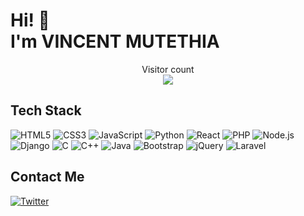 <!DOCTYPE html>
<html>

<head>
  <title>Vincent Mutethia</title>
</head>

<body>
  <h1>Hi! <span class="hand">👋</span><br> I'm <b>VINCENT MUTETHIA</b></h1>

  <p align="center">
    Visitor count<br>
    <img src="https://profile-counter.glitch.me/muteevincente/count.svg" />
  </p>

  <h2>Tech Stack</h2>
  <div class="tech-stack">
    <img src="https://img.shields.io/badge/HTML5-%23E34F26.svg?style=for-the-badge&logo=html5&logoColor=white" alt="HTML5" />
    <img src="https://img.shields.io/badge/CSS3-%231572B6.svg?style=for-the-badge&logo=css3&logoColor=white" alt="CSS3" />
    <img src="https://img.shields.io/badge/JavaScript-%23323330.svg?style=for-the-badge&logo=javascript&logoColor=%23F7DF1E"
      alt="JavaScript" />
    <img src="https://img.shields.io/badge/Python-%2314354C.svg?style=for-the-badge&logo=python&logoColor=white" alt="Python" />
    <img src="https://img.shields.io/badge/React-%2320232a.svg?style=for-the-badge&logo=react&logoColor=%2361DAFB" alt="React" />
    <img src="https://img.shields.io/badge/PHP-%23777BB4.svg?style=for-the-badge&logo=php&logoColor=white" alt="PHP" />
    <img src="https://img.shields.io/badge/Node.js-%23323330.svg?style=for-the-badge&logo=node.js&logoColor=%23F7DF1E" alt="Node.js" />
    <img src="https://img.shields.io/badge/Django-%23323330.svg?style=for-the-badge&logo=django&logoColor=%23F7DF1E"
      alt="Django" />
    <img src="https://img.shields.io/badge/C-%23323330.svg?style=for-the-badge&logo=c&logoColor=%23F7DF1E" alt="C" />
    <img src="https://img.shields.io/badge/C++-%23323330.svg?style=for-the-badge&logo=c%2B%2B&logoColor=%23F7DF1E" alt="C++" />
    <img src="https://img.shields.io/badge/Java-%23323330.svg?style=for-the-badge&logo=java&logoColor=%23F7DF1E" alt="Java" />
    <img src="https://img.shields.io/badge/Bootstrap-%23323330.svg?style=for-the-badge&logo=bootstrap&logoColor=%23F7DF1E"
      alt="Bootstrap" />
    <img src="https://img.shields.io/badge/jQuery-%23323330.svg?style=for-the-badge&logo=jquery&logoColor=%23F7DF1E" alt="jQuery" />
    <img src="https://img.shields.io/badge/Laravel-%23FF2D20.svg?style=for-the-badge&logo=laravel&logoColor=white" alt="Laravel" />
  </div>

  <h2>Contact Me</h2>
  <div class="contact-me">
    <a href="https://twitter.com/MuteeVincente">
      <img src="https://img.shields.io/badge/Twitter-%231DA1F2.svg?style=for-the-badge&logo=Twitter&logoColor=white" alt="Twitter" />
    </a>
    
